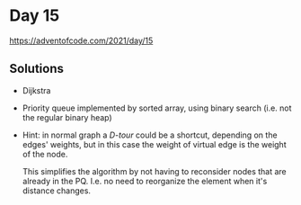 # Day 15

https://adventofcode.com/2021/day/15

## Solutions

* Dijkstra
* Priority queue implemented by sorted array, using binary search (i.e. not the regular binary heap)
* Hint: in normal graph a _D-tour_ could be a shortcut, depending on the edges' weights, but
  in this case the weight of virtual edge is the weight of the node.

  This simplifies the algorithm by not having to reconsider nodes that are already in the PQ.
  I.e. no need to reorganize the element when it's distance changes.
